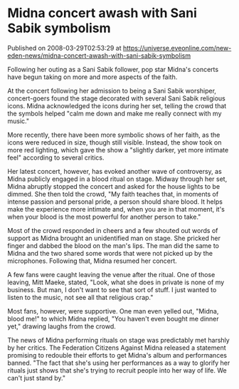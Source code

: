 # Midna concert awash with Sani Sabik symbolism
Published on 2008-03-29T02:53:29 at https://universe.eveonline.com/new-eden-news/midna-concert-awash-with-sani-sabik-symbolism

Following her outing as a Sani Sabik follower, pop star Midna's concerts have begun taking on more and more aspects of the faith.

At the concert following her admission to being a Sani Sabik worshiper, concert-goers found the stage decorated with several Sani Sabik religious icons. Midna acknowledged the icons during her set, telling the crowd that the symbols helped "calm me down and make me really connect with my music."

More recently, there have been more symbolic shows of her faith, as the icons were reduced in size, though still visible. Instead, the show took on more red lighting, which gave the show a "slightly darker, yet more intimate feel" according to several critics.

Her latest concert, however, has evoked another wave of controversy, as Midna publicly engaged in a blood ritual on stage. Midway through her set, Midna abruptly stopped the concert and asked for the house lights to be dimmed. She then told the crowd, "My faith teaches that, in moments of intense passion and personal pride, a person should share blood. It helps make the experience more intimate and, when you are in that moment, it's when your blood is the most powerful for another person to take."

Most of the crowd responded in cheers and a few shouted out words of support as Midna brought an unidentified man on stage. She pricked her finger and dabbed the blood on the man's lips. The man did the same to Midna and the two shared some words that were not picked up by the microphones. Following that, Midna resumed her concert.

A few fans were caught leaving the venue after the ritual. One of those leaving, Mitt Maeke, stated, "Look, what she does in private is none of my business. But man, I don't want to see that sort of stuff. I just wanted to listen to the music, not see all that religious crap."

Most fans, however, were supportive. One man even yelled out, "Midna, blood me!" to which Midna replied, "You haven't even bought me dinner yet," drawing laughs from the crowd.

The news of Midna performing rituals on stage was predictably met harshly by her critics. The Federation Citizens Against Midna released a statement promising to redouble their efforts to get Midna's album and performances banned. "The fact that she's using her performances as a way to glorify her rituals just shows that she's trying to recruit people into her way of life. We can't just stand by."
